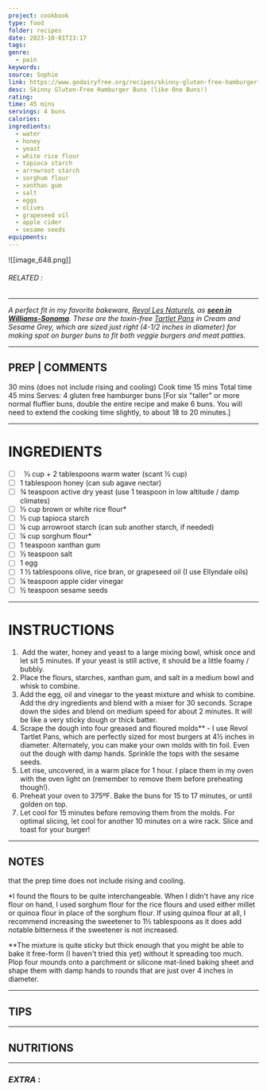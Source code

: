 ```yaml
---
project: cookbook
type: food
folder: recipes
date: 2023-10-01T23:17
tags: 
genre:
  - pain
keywords: 
source: Sophie
link: https://www.godairyfree.org/recipes/skinny-gluten-free-hamburger-buns
desc: Skinny Gluten-Free Hamburger Buns (like One Buns!)
rating: 
time: 45 mins
servings: 4 buns
calories: 
ingredients:
  - water
  - honey
  - yeast
  - white rice flour
  - tapioca starch
  - arrowroot starch
  - sorghum flour
  - xanthan gum
  - salt
  - eggs
  - olives
  - grapeseed oil
  - apple cider
  - sesame seeds
equipments:
---
```


![[image_648.png]]
###### *RELATED* : 
---
_A perfect fit in my favorite bakeware, [Revol Les Naturels](http://www.revol1768.com/us/43-les-naturels), as **[seen in Williams-Sonoma](http://www.williams-sonoma.com/products/revol-porcelain-tartlet-pans/?cm_src=AutoRel)**. These are the toxin-free [Tartlet Pans](http://www.revol1768.com/us/ramekins-and-souffles/118-les-naturels-set-of-2-tartlet-pans.html) in Cream and Sesame Grey, which are sized just right (4-1/2 inches in diameter) for making spot on burger buns to fit both veggie burgers and meat patties._

---
## PREP | COMMENTS

30 mins (does not include rising and cooling)
Cook time 15 mins
Total time 45 mins
Serves: 4 gluten free hamburger buns [For six "taller" or more normal fluffier buns, double the entire recipe and make 6 buns. You will need to extend the cooking time slightly, to about 18 to 20 minutes.]

---
# INGREDIENTS

- [ ]   ⅓ cup + 2 tablespoons warm water (scant ½ cup)
- [ ] 1 tablespoon honey (can sub agave nectar)
- [ ] ¾ teaspoon active dry yeast (use 1 teaspoon in low altitude / damp climates)
- [ ] ⅓ cup brown or white rice flour*
- [ ] ⅓ cup tapioca starch
- [ ] ¼ cup arrowroot starch (can sub another starch, if needed)
- [ ] ¼ cup sorghum flour*
- [ ] 1 teaspoon xanthan gum
- [ ] ½ teaspoon salt
- [ ] 1 egg
- [ ] 1 ½ tablespoons olive, rice bran, or grapeseed oil (I use Ellyndale oils)
- [ ] ¼ teaspoon apple cider vinegar
- [ ] ½ teaspoon sesame seeds

---
# INSTRUCTIONS

1.  Add the water, honey and yeast to a large mixing bowl, whisk once and let sit 5 minutes. If your yeast is still active, it should be a little foamy / bubbly.
2. Place the flours, starches, xanthan gum, and salt in a medium bowl and whisk to combine.
3. Add the egg, oil and vinegar to the yeast mixture and whisk to combine. Add the dry ingredients and blend with a mixer for 30 seconds. Scrape down the sides and blend on medium speed for about 2 minutes. It will be like a very sticky dough or thick batter.
4. Scrape the dough into four greased and floured molds** - I use Revol Tartlet Pans, which are perfectly sized for most burgers at 4½ inches in diameter. Alternately, you can make your own molds with tin foil. Even out the dough with damp hands. Sprinkle the tops with the sesame seeds.
5. Let rise, uncovered, in a warm place for 1 hour. I place them in my oven with the oven light on (remember to remove them before preheating though!).
6. Preheat your oven to 375ºF. Bake the buns for 15 to 17 minutes, or until golden on top.
7. Let cool for 15 minutes before removing them from the molds. For optimal slicing, let cool for another 10 minutes on a wire rack. Slice and toast for your burger!

---
## NOTES

that the prep time does not include rising and cooling.

*I found the flours to be quite interchangeable. When I didn't have any rice flour on hand, I used sorghum flour for the rice flours and used either millet or quinoa flour in place of the sorghum flour. If using quinoa flour at all, I recommend increasing the sweetener to 1½ tablespoons as it does add notable bitterness if the sweetener is not increased.

**The mixture is quite sticky but thick enough that you might be able to bake it free-form (I haven't tried this yet) without it spreading too much. Plop four mounds onto a parchment or silicone mat-lined baking sheet and shape them with damp hands to rounds that are just over 4 inches in diameter.

---
## TIPS



---
## NUTRITIONS



---
### *EXTRA* :



